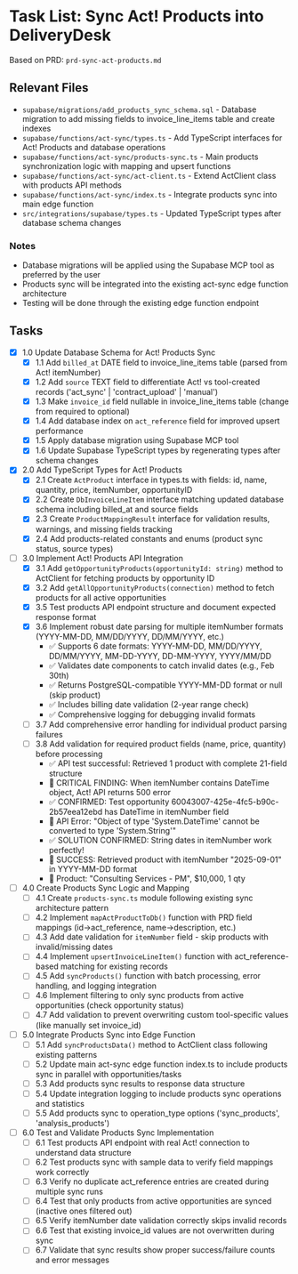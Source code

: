 # Task List: Sync Act! Products into DeliveryDesk

Based on PRD: `prd-sync-act-products.md`

## Relevant Files

- `supabase/migrations/add_products_sync_schema.sql` - Database migration to add missing fields to invoice_line_items table and create indexes
- `supabase/functions/act-sync/types.ts` - Add TypeScript interfaces for Act! Products and database operations
- `supabase/functions/act-sync/products-sync.ts` - Main products synchronization logic with mapping and upsert functions
- `supabase/functions/act-sync/act-client.ts` - Extend ActClient class with products API methods
- `supabase/functions/act-sync/index.ts` - Integrate products sync into main edge function
- `src/integrations/supabase/types.ts` - Updated TypeScript types after database schema changes

### Notes

- Database migrations will be applied using the Supabase MCP tool as preferred by the user
- Products sync will be integrated into the existing act-sync edge function architecture
- Testing will be done through the existing edge function endpoint

## Tasks

- [x] 1.0 Update Database Schema for Act! Products Sync
  - [x] 1.1 Add `billed_at` DATE field to invoice_line_items table (parsed from Act! itemNumber)
  - [x] 1.2 Add `source` TEXT field to differentiate Act! vs tool-created records ('act_sync' | 'contract_upload' | 'manual')
  - [x] 1.3 Make `invoice_id` field nullable in invoice_line_items table (change from required to optional)
  - [x] 1.4 Add database index on `act_reference` field for improved upsert performance
  - [x] 1.5 Apply database migration using Supabase MCP tool
  - [x] 1.6 Update Supabase TypeScript types by regenerating types after schema changes

- [x] 2.0 Add TypeScript Types for Act! Products
  - [x] 2.1 Create `ActProduct` interface in types.ts with fields: id, name, quantity, price, itemNumber, opportunityID
  - [x] 2.2 Create `DbInvoiceLineItem` interface matching updated database schema including billed_at and source fields
  - [x] 2.3 Create `ProductMappingResult` interface for validation results, warnings, and missing fields tracking
  - [x] 2.4 Add products-related constants and enums (product sync status, source types)

- [ ] 3.0 Implement Act! Products API Integration  
  - [x] 3.1 Add `getOpportunityProducts(opportunityId: string)` method to ActClient for fetching products by opportunity ID
  - [x] 3.2 Add `getAllOpportunityProducts(connection)` method to fetch products for all active opportunities
  - [x] 3.5 Test products API endpoint structure and document expected response format
  - [x] 3.6 Implement robust date parsing for multiple itemNumber formats (YYYY-MM-DD, MM/DD/YYYY, DD/MM/YYYY, etc.)
    - ✅ Supports 6 date formats: YYYY-MM-DD, MM/DD/YYYY, DD/MM/YYYY, MM-DD-YYYY, DD-MM-YYYY, YYYY/MM/DD
    - ✅ Validates date components to catch invalid dates (e.g., Feb 30th)
    - ✅ Returns PostgreSQL-compatible YYYY-MM-DD format or null (skip product)  
    - ✅ Includes billing date validation (2-year range check)
    - ✅ Comprehensive logging for debugging invalid formats
  - [ ] 3.7 Add comprehensive error handling for individual product parsing failures
  - [ ] 3.8 Add validation for required product fields (name, price, quantity) before processing
    - ✅ API test successful: Retrieved 1 product with complete 21-field structure  
    - 🚨 CRITICAL FINDING: When itemNumber contains DateTime object, Act! API returns 500 error
    - ✅ CONFIRMED: Test opportunity 60043007-425e-4fc5-b90c-2b57eea12ebd has DateTime in itemNumber field
    - 📝 API Error: "Object of type 'System.DateTime' cannot be converted to type 'System.String'"
    - ✅ SOLUTION CONFIRMED: String dates in itemNumber work perfectly!
    - 🎯 SUCCESS: Retrieved product with itemNumber "2025-09-01" in YYYY-MM-DD format
    - 📝 Product: "Consulting Services - PM", $10,000, 1 qty

- [ ] 4.0 Create Products Sync Logic and Mapping
  - [ ] 4.1 Create `products-sync.ts` module following existing sync architecture pattern
  - [ ] 4.2 Implement `mapActProductToDb()` function with PRD field mappings (id→act_reference, name→description, etc.)
  - [ ] 4.3 Add date validation for `itemNumber` field - skip products with invalid/missing dates
  - [ ] 4.4 Implement `upsertInvoiceLineItem()` function with act_reference-based matching for existing records
  - [ ] 4.5 Add `syncProducts()` function with batch processing, error handling, and logging integration
  - [ ] 4.6 Implement filtering to only sync products from active opportunities (check opportunity status)
  - [ ] 4.7 Add validation to prevent overwriting custom tool-specific values (like manually set invoice_id)

- [ ] 5.0 Integrate Products Sync into Edge Function
  - [ ] 5.1 Add `syncProductsData()` method to ActClient class following existing patterns
  - [ ] 5.2 Update main act-sync edge function index.ts to include products sync in parallel with opportunities/tasks
  - [ ] 5.3 Add products sync results to response data structure
  - [ ] 5.4 Update integration logging to include products sync operations and statistics
  - [ ] 5.5 Add products sync to operation_type options ('sync_products', 'analysis_products')

- [ ] 6.0 Test and Validate Products Sync Implementation
  - [ ] 6.1 Test products API endpoint with real Act! connection to understand data structure
  - [ ] 6.2 Test products sync with sample data to verify field mappings work correctly
  - [ ] 6.3 Verify no duplicate act_reference entries are created during multiple sync runs
  - [ ] 6.4 Test that only products from active opportunities are synced (inactive ones filtered out)
  - [ ] 6.5 Verify itemNumber date validation correctly skips invalid records
  - [ ] 6.6 Test that existing invoice_id values are not overwritten during sync
  - [ ] 6.7 Validate that sync results show proper success/failure counts and error messages
